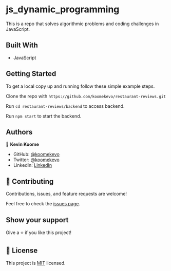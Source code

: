 # js_dynamic_programming

This is a repo that solves algorithmic problems and coding challenges in JavaScript.
## Built With

- JavaScript
 
## Getting Started

To get a local copy up and running follow these simple example steps.

Clone the repo with `https://github.com/koomekevo/restaurant-reviews.git`

Run `cd restaurant-reviews/backend` to access backend.

Run `npm start` to start the backend.
## Authors

👤 **Kevin Koome**

- GitHub: [@koomekevo](https://github.com/koomekevo)
- Twitter: [@koomekevo](https://twitter.com/koomekevo)
- LinkedIn: [LinkedIn](https://ke.linkedin.com/in/kevin-koome-aab84186)

## 🤝 Contributing

Contributions, issues, and feature requests are welcome!

Feel free to check the [issues page](../../issues/).

## Show your support

Give a ⭐️ if you like this project!

## 📝 License

This project is [MIT](./MIT.md) licensed.